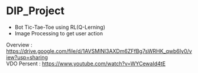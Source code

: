 # DIP_Project
* Bot Tic-Tae-Toe using RL(Q-Lerning)
* Image Processing to get user action

Overview : https://drive.google.com/file/d/1AVSMlNl3AXDm6ZFfBg7sWRHK_qwb6Iy0/view?usp=sharing <br>
VDO Persent : https://www.youtube.com/watch?v=WYCewaId4tE
